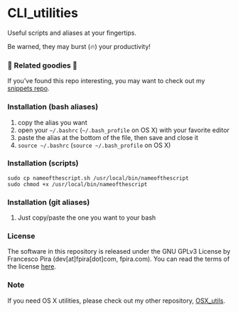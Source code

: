 # CLI_utilities

Useful scripts and aliases at your fingertips.

Be warned, they may burst (:fire:) your productivity!

### :cookie: Related goodies :cookie:

If you've found this repo interesting, you may want to check out my [snippets repo](http://github.com/pirafrank/snippets).

### Installation (bash aliases)

1. copy the alias you want
2. open your `~/.bashrc` (`~/.bash_profile` on OS X) with your favorite editor
3. paste the alias at the bottom of the file, then save and close it
4. `source ~/.bashrc` (`source ~/.bash_profile` on OS X)

### Installation (scripts)

```
sudo cp nameofthescript.sh /usr/local/bin/nameofthescript
sudo chmod +x /usr/local/bin/nameofthescript
```

### Installation (git aliases)

1. Just copy/paste the one you want to your bash

### License

The software in this repository is released under the GNU GPLv3 License by Francesco Pira (dev[at]fpira[dot]com, fpira.com). You can read the terms of the license [here](http://www.gnu.org/licenses/gpl-3.0.html).

### Note
If you need OS X utilities, please check out my other repository, [OSX_utils](https://github.com/pirafrank/OSX_utils).